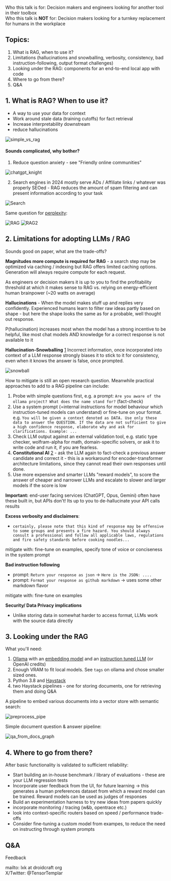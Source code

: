 
Who this talk is for: Decision makers and engineers looking for another tool in their toolbox  
Who this talk is **NOT** for: Decision makers looking for a turnkey replacement for humans in the workplace
 
## Topics:
1. What is RAG, when to use it?
2. Limitations (hallucinations and snowballing, verbosity, consistency, bad instruction-following, output format challenges)
3. Looking under the RAG: components for an end-to-end local app with code
4. Where to go from there?
5. Q&A 



## 1. What is RAG? When to use it?

- A way to use your data for context
- Work around stale data (training cutoffs) for fact retrieval
- Increase interpretability downstream 
- reduce hallucinations

![simple_vs_rag](simple_vs_rag.png)


#### Sounds complicated, why bother?

1. Reduce question anxiety - see "Friendly online communities"

![chatgpt_knight](chatgpt_knight.jpeg)



2. Search engines in 2024 mostly serve ADs / Affiliate links / whatever was properly SEOed - RAG reduces the amount of spam filtering and can present information according to your task

![Search](google.png)

Same question for [perplexity](http://perplexity.ai):

![RAG](RAG.png)
![RAG2](RAG2.png)





## 2. Limitations for adopting LLMs / RAG

Sounds good on paper, what are the trade-offs?

**Magnitudes more compute is required for RAG** - a search step may be optimized via caching / indexing but RAG offers limited caching options. Generation will always require compute for each request.

As engineers or decision makers it is up to you to find the profitability threshold at which it makes sense to RAG vs. relying on energy-efficient human brainpower (~20 watts on average)

**Hallucinations** - When the model makes stuff up and replies very confidently. Experienced humans learn to filter raw ideas partly based on shape - but here the shape looks the same as for a probable, well thought out response.

P(hallucination) increases most when the model has a strong incentive to be helpful, like most chat models AND knowledge for a correct response is not available to it

**Hallucination-Snowballing** [1](https://arxiv.org/abs/2305.13534) Incorrect information, once incorporated into context of a LLM response strongly biases it to stick to it for consistency, even when it knows the answer is false, once prompted. 

![snowball](hallucination_snowball.png)

How to mitigate is still an open research question. Meanwhile practical approaches to add to a RAG pipeline can include:
  1. Probe with simple questions first, e.g. a prompt: `Are you aware of the ollama project? What does the name stand for?` (fact-check)
  2. Use a system prompt (=internal instructions for model behaviour which instruction-tuned models can understand) or fine-tune on your format. e.g. `You will be given a context denoted as DATA. Use only these data to answer the QUESTION. If the data are not sufficient to give a high confidence response, elaborate why and ask for clarifications. Example: ...`
  3. Check LLM output against an external validation tool, e.g. static type checker, wolfram-alpha for math, domain-specific solvers, or ask it to write code and run it, if you are fearless.
  4. **Constitutional AI** [2](https://arxiv.org/abs/2212.08073) - ask the LLM again to fact-check a previous answer candidate and correct it - this is a workaround for encoder-transformer architecture limitations, since they cannot read their own responses until done. 
  5. Use more expensive and smarter LLMs "reward models", to score the answer of cheaper and narrower LLMs and escalate to slower and larger models if the score is low

**Important:** end-user facing services (ChatGPT, Opus, Gemini) often have these built in, but APIs don't! Its up to you to de-hallucinate your API calls results

**Excess verbosity and disclaimers**:
- `certainly, please note that this kind of response may be offensive to some groups and presents a fire hazard. You should always consult a professional and follow all applicable laws, regulations and fire safety standards before cooking noodles...`

mitigate with: fine-tune on examples, specify tone of voice or conciseness in the system prompt

**Bad instruction following**
- prompt: `Return your response as json` -> `Here is the JSON: ....`
- prompt: `Format your response as github markdown` -> uses some other markdown flavor

mitigate with: fine-tune on examples

**Security/ Data Privacy implications**
- Unlike storing data in somewhat harder to access format, LLMs work with the source data directly



## 3. Looking under the RAG


What you'll need:
1. [Ollama](https://hub.docker.com/r/ollama/ollama#!) with an [embedding model](https://ollama.com/library/mxbai-embed-large) and an [instruction tuned LLM](https://ollama.com/library/command-r:35b-v0.1-q4_0) (or OpenAI credits)
2. Enough VRAM to fit local models. See `tags` on ollama and chose smaller sized ones.
3. Python 3.8 and [Haystack](https://haystack.deepset.ai/overview/intro)
4. two Haystack pipelines - one for storing documents, one for retrieving them and doing Q&A


A pipeline to embed various documents into a vector store with semantic search:

![preprocess_pipe](preprocessing_pipe.png)




Simple document question & answer pipeline:

![qa_from_docs_graph](qa_from_docs.png)




## 4. Where to go from there?

After basic functionality is validated to sufficient reliability:

- Start building an in-house benchmark / library of evaluations - these are your LLM regression tests
- Incorporate user feedback from the UI, for future learning -> this generates a human preferences dataset from which a reward model can be trained. Reward models can be used as judges of responses
- Build an experimentation harness to try new ideas from papers quickly
- incorporate monitoring / tracing (w&b, opentrace etc.)
- look into context-specific routers based on speed / performance trade-offs
- Consider fine-tuning a custom model from exampes, to reduce the need on instructing through system prompts



## Q&A

Feedback

mailto: lxk at droidcraft org  
X/Twitter: @TensorTemplar
